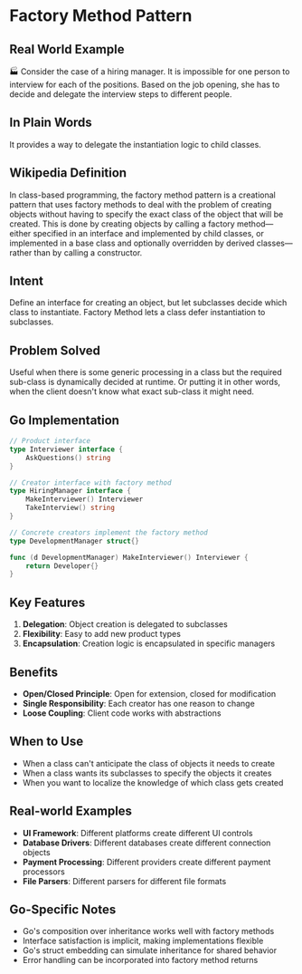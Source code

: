 # Factory Method Pattern

## Real World Example
🏭 Consider the case of a hiring manager. It is impossible for one person to interview for each of the positions. Based on the job opening, she has to decide and delegate the interview steps to different people.

## In Plain Words
It provides a way to delegate the instantiation logic to child classes.

## Wikipedia Definition
In class-based programming, the factory method pattern is a creational pattern that uses factory methods to deal with the problem of creating objects without having to specify the exact class of the object that will be created. This is done by creating objects by calling a factory method—either specified in an interface and implemented by child classes, or implemented in a base class and optionally overridden by derived classes—rather than by calling a constructor.

## Intent
Define an interface for creating an object, but let subclasses decide which class to instantiate. Factory Method lets a class defer instantiation to subclasses.

## Problem Solved
Useful when there is some generic processing in a class but the required sub-class is dynamically decided at runtime. Or putting it in other words, when the client doesn't know what exact sub-class it might need.

## Go Implementation

```go
// Product interface
type Interviewer interface {
    AskQuestions() string
}

// Creator interface with factory method
type HiringManager interface {
    MakeInterviewer() Interviewer
    TakeInterview() string
}

// Concrete creators implement the factory method
type DevelopmentManager struct{}

func (d DevelopmentManager) MakeInterviewer() Interviewer {
    return Developer{}
}
```

## Key Features

1. **Delegation**: Object creation is delegated to subclasses
2. **Flexibility**: Easy to add new product types
3. **Encapsulation**: Creation logic is encapsulated in specific managers

## Benefits

- **Open/Closed Principle**: Open for extension, closed for modification
- **Single Responsibility**: Each creator has one reason to change
- **Loose Coupling**: Client code works with abstractions

## When to Use

- When a class can't anticipate the class of objects it needs to create
- When a class wants its subclasses to specify the objects it creates
- When you want to localize the knowledge of which class gets created

## Real-world Examples

- **UI Framework**: Different platforms create different UI controls
- **Database Drivers**: Different databases create different connection objects
- **Payment Processing**: Different providers create different payment processors
- **File Parsers**: Different parsers for different file formats

## Go-Specific Notes

- Go's composition over inheritance works well with factory methods
- Interface satisfaction is implicit, making implementations flexible
- Go's struct embedding can simulate inheritance for shared behavior
- Error handling can be incorporated into factory method returns
